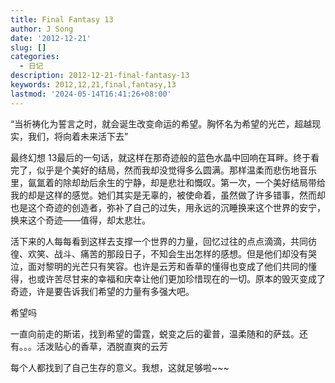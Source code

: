 ```yaml
---
title: Final Fantasy 13
author: J Song
date: '2012-12-21'
slug: []
categories:
  - 日记
description: 2012-12-21-final-fantasy-13
keywords: 2012,12,21,final,fantasy,13
lastmod: '2024-05-14T16:41:26+08:00'
---
```


“当祈祷化为誓言之时，就会诞生改变命运的希望。胸怀名为希望的光芒，超越现实，我们，将向着未来活下去”

最终幻想 13最后的一句话，就这样在那奇迹般的蓝色水晶中回响在耳畔。终于看完了，似乎是个美好的结局，然而我却没觉得多么圆满。那样温柔而悲伤地音乐里，氤氲着的除却劫后余生的宁静，却是悲壮和慨叹。第一次，一个美好结局带给我的却是这样的感觉。她们其实是无辜的，被使命着，虽然做了许多错事，然而却也是这个奇迹的创造者，弥补了自己的过失，用永远的沉睡换来这个世界的安宁，换来这个奇迹——值得，却太悲壮。

活下来的人每每看到这样去支撑一个世界的力量，回忆过往的点点滴滴，共同彷徨、欢笑、战斗、痛苦的那段日子，不知会生出怎样的感想。但是他们却没有哭泣，面对黎明的光芒只有笑容。也许是云芳和香草的懂得也变成了他们共同的懂得，也或许苦尽甘来的幸福和庆幸让他们更加珍惜现在的一切。原本的毁灭变成了奇迹，许是要告诉我们希望的力量有多强大吧。

希望吗

一直向前走的斯诺，找到希望的雷霆，蜕变之后的霍普，温柔随和的萨兹。还有。。。活泼贴心的香草，洒脱直爽的云芳

每个人都找到了自己生存的意义。我想，这就足够啦~~~